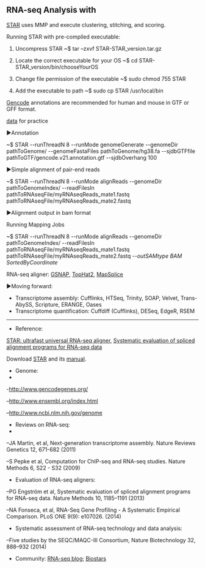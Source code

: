 ## RNA-seq Analysis with 

[STAR](http://seqanswers.com/forums/showthread.php?t=27470) uses MMP and execute clustering, stitching, and scoring.


Running STAR with pre-compiled executable:

1. Uncompress STAR
~$ tar –zxvf STAR-STAR_version.tar.gz

2. Locate the correct executable for your OS
~$ cd STAR-STAR_version/bin/chooseYourOS

3. Change file permission of the executable
~$ sudo chmod 755 STAR

4. Add the executable to path
~$ sudo cp STAR /usr/local/bin


[Gencode](http://www.gencodegenes.org/data.html) annotations are recommended for human and mouse in GTF or GFF format.

[data](http://labshare.cshl.edu/shares/gingeraslab/www-data/dobin/STAR/STARgenomes/) for practice

▶Annotation

~$ STAR --runThreadN 8 --runMode genomeGenerate --genomeDir pathToGenome/ --genomeFastaFiles pathToGenome/hg38.fa 
--sjdbGTFfile pathToGTF/gencode.v21.annotation.gtf --sjdbOverhang 100

▶Simple alignment of pair-end reads

~$ STAR --runThreadN 8 --runMode alignReads --genomeDir pathToGenomeIndex/ 
--readFilesIn pathToRNAseqFile/myRNAseqReads_mate1.fastq pathToRNAseqFile/myRNAseqReads_mate2.fastq


▶Alignment output in bam format

Running Mapping Jobs

~$ STAR --runThreadN 8 --runMode alignReads --genomeDir pathToGenomeIndex/ 
--readFilesIn pathToRNAseqFile/myRNAseqReads_mate1.fastq pathToRNAseqFile/myRNAseqReads_mate2.fastq
--*outSAMtype BAM SortedByCoordinate*

RNA-seq aligner: [GSNAP](http://research-pub.gene.com/gmap/), [TopHat2](http://ccb.jhu.edu/software/tophat/index.shtml), [MapSplice](http://www.netlab.uky.edu/p/bioinfo/MapSplice)

▶Moving forward:
* Transcriptome assembly: Cufflinks, HTSeq, Trinity, SOAP, Velvet, Trans-AbySS, Scripture, ERANGE, Oases
* Transcriptome quantification: Cuffdiff (Cufflinks), DESeq, EdgeR, RSEM



---

* Reference: 

[STAR: ultrafast universal RNA-seq aligner](http://bioinformatics.oxfordjournals.org/content/early/2012/10/25/bioinformatics.bts635), 
[Systematic evaluation of spliced alignment programs for RNA-seq data](http://www.nature.com/nmeth/journal/v10/n12/full/nmeth.2722.html)

Download [STAR](https://github.com/alexdobin/STAR/releases) and its [manual](https://github.com/alexdobin/STAR/blob/master/doc/STARmanual.pdf).

* Genome:
* 
-http://www.gencodegenes.org/

–http://www.ensembl.org/index.html

–http://www.ncbi.nlm.nih.gov/genome

* Reviews on RNA-seq:
* 
–JA Martin, et al, Next-generation transcriptome assembly. Nature Reviews Genetics 12, 671-682 (2011)

–S Pepke et al, Computation for ChIP-seq and RNA-seq studies. Nature Methods 6, S22 - S32 (2009)

* Evaluation of RNA-seq aligners:

–PG Engström et al, Systematic evaluation of spliced alignment programs for RNA-seq data. Nature Methods 10, 1185–1191 (2013)

–NA Fonseca, et al, RNA-Seq Gene Profiling - A Systematic Empirical Comparison. PLoS ONE 9(9): e107026. (2014)

* Systematic assessment of RNA-seq technology and data analysis:

–Five studies by the SEQC/MAQC-III Consortium, Nature Biotechnology 32, 888–932 (2014)

* Community:
[RNA-seq blog](http://www.rna-seqblog.com/);
[Biostars](https://www.biostars.org/)
